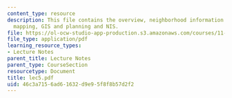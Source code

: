 ```yaml
---
content_type: resource
description: This file contains the overview, neighborhood information systems for
  mapping, GIS and planning and NIS.
file: https://ol-ocw-studio-app-production.s3.amazonaws.com/courses/11-204-planning-communications-and-digital-media-fall-2004/46c3a7156ad61632d9e95f8f8b57d2f2_lec5.pdf
file_type: application/pdf
learning_resource_types:
- Lecture Notes
parent_title: Lecture Notes
parent_type: CourseSection
resourcetype: Document
title: lec5.pdf
uid: 46c3a715-6ad6-1632-d9e9-5f8f8b57d2f2
---
```

